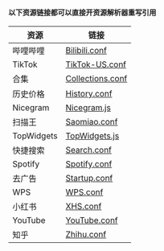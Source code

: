 #### 以下资源链接都可以直接开资源解析器重写引用

|资源|链接|
|----|-----|
|哔哩哔哩|[Bilibili.conf](https://github.com/Moli-X/Resources/tree/main/Rewrite/Bilibili)|
|TikTok|[TikTok-US.conf](https://github.com/Moli-X/Resources/tree/main/Rewrite/TikTok)|
|合集|[Collections.conf](https://github.com/Moli-X/Resources/raw/main/Rewrite/Collections.conf)|
|历史价格|[History.conf](https://github.com/Moli-X/Resources/raw/main/Rewrite/Collections.conf) |
|Nicegram|[Nicegram.js](https://github.com/Moli-X/Resources/raw/main/Script/Nicegram.js)|
|扫描王|[Saomiao.conf](https://github.com/Moli-X/Resources/raw/main/Script/Saomiao.js)|
|TopWidgets|[TopWidgets.js](https://github.com/Moli-X/Resources/raw/main/Script/TopWidgets.js)|
|快捷搜索|[Search.conf](https://github.com/Moli-X/Resources/raw/main/Rewrite/Search.conf)|
|Spotify|[Spotify.conf](https://github.com/Moli-X/Resources/raw/main/Rewrite/Spotify.conf)|
|去广告|[Startup.conf](https://github.com/Moli-X/Resources/raw/main/Rewrite/Startup.conf)|
|WPS|[WPS.conf](https://github.com/Moli-X/Resources/raw/main/Rewrite/WPS.conf)|
|小红书|[XHS.conf](https://github.com/Moli-X/Resources/raw/main/Rewrite/XHS.conf)|
|YouTube|[YouTube.conf](https://github.com/Moli-X/Resources/raw/main/Rewrite/YouTube.conf)|
|知乎|[Zhihu.conf](https://github.com/Moli-X/Resources/raw/main/Rewrite/Zhihu.conf)|

